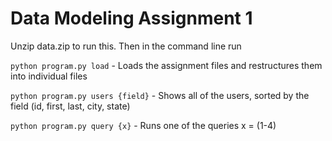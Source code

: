 # Data Modeling Assignment 1

Unzip data.zip to run this. Then in the command line run

`python program.py load` - Loads the assignment files and restructures them into individual files

`python program.py users {field}` - Shows all of the users, sorted by the field (id, first, last, city, state)

`python program.py query {x}` - Runs one of the queries x = (1-4)


